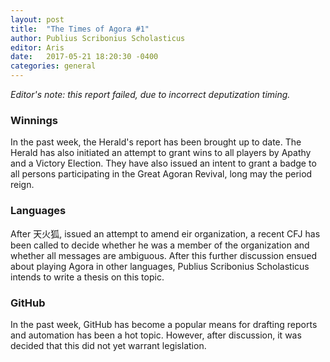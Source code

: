 ```yaml
---
layout: post
title:  "The Times of Agora #1"
author: Publius Scribonius Scholasticus
editor: Aris
date:   2017-05-21 18:20:30 -0400
categories: general
---
```

*Editor's note: this report failed, due to incorrect deputization timing.*

### Winnings

In the past week, the Herald's report has been brought up to date. The Herald
has also initiated an attempt to grant wins to all players by Apathy and a
Victory Election. They have also issued an intent to grant a badge to all
persons participating in the Great Agoran Revival, long may the period reign.

### Languages

After 天火狐, issued an attempt to amend eir organization, a recent CFJ has
been called to decide whether he was a member of the organization and whether
all messages are ambiguous. After this further discussion ensued about playing
Agora in other languages, Publius Scribonius Scholasticus intends to write a
thesis on this topic.


### GitHub

In the past week, GitHub has become a popular means for drafting reports
and automation has been a hot topic. However, after discussion, it was decided
that this did not yet warrant legislation.
